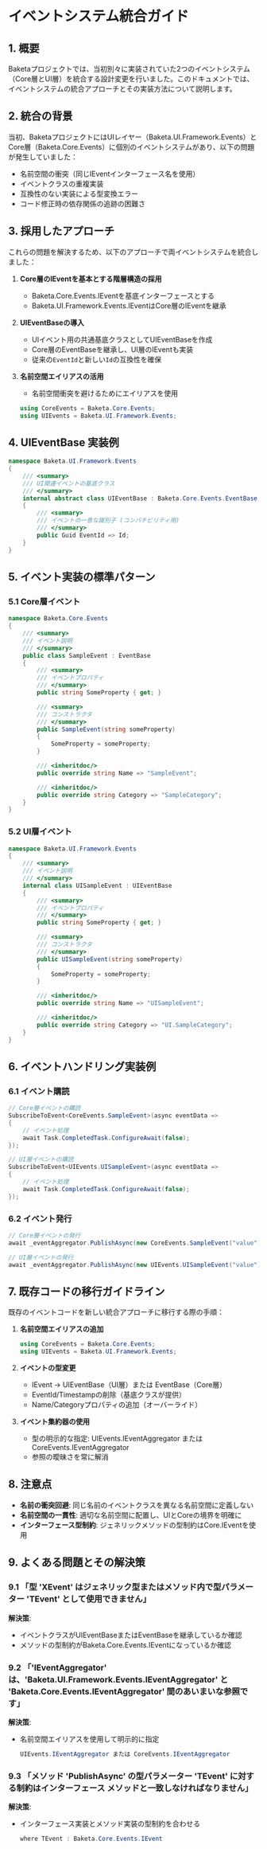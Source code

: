 # イベントシステム統合ガイド

## 1. 概要

Baketaプロジェクトでは、当初別々に実装されていた2つのイベントシステム（Core層とUI層）を統合する設計変更を行いました。このドキュメントでは、イベントシステムの統合アプローチとその実装方法について説明します。

## 2. 統合の背景

当初、BaketaプロジェクトにはUIレイヤー（Baketa.UI.Framework.Events）とCore層（Baketa.Core.Events）に個別のイベントシステムがあり、以下の問題が発生していました：

- 名前空間の衝突（同じIEventインターフェース名を使用）
- イベントクラスの重複実装
- 互換性のない実装による型変換エラー
- コード修正時の依存関係の追跡の困難さ

## 3. 採用したアプローチ

これらの問題を解決するため、以下のアプローチで両イベントシステムを統合しました：

1. **Core層のIEventを基本とする階層構造の採用**
   - Baketa.Core.Events.IEventを基底インターフェースとする
   - Baketa.UI.Framework.Events.IEventはCore層のIEventを継承

2. **UIEventBaseの導入**
   - UIイベント用の共通基底クラスとしてUIEventBaseを作成
   - Core層のEventBaseを継承し、UI層のIEventも実装
   - 従来の`EventId`と新しい`Id`の互換性を確保

3. **名前空間エイリアスの活用**
   - 名前空間衝突を避けるためにエイリアスを使用
   ```csharp
   using CoreEvents = Baketa.Core.Events;
   using UIEvents = Baketa.UI.Framework.Events;
   ```

## 4. UIEventBase 実装例

```csharp
namespace Baketa.UI.Framework.Events
{
    /// <summary>
    /// UI関連イベントの基底クラス
    /// </summary>
    internal abstract class UIEventBase : Baketa.Core.Events.EventBase, IEvent
    {
        /// <summary>
        /// イベントの一意な識別子 (コンパチビリティ用)
        /// </summary>
        public Guid EventId => Id;
    }
}
```

## 5. イベント実装の標準パターン

### 5.1 Core層イベント

```csharp
namespace Baketa.Core.Events
{
    /// <summary>
    /// イベント説明
    /// </summary>
    public class SampleEvent : EventBase
    {
        /// <summary>
        /// イベントプロパティ
        /// </summary>
        public string SomeProperty { get; }

        /// <summary>
        /// コンストラクタ
        /// </summary>
        public SampleEvent(string someProperty)
        {
            SomeProperty = someProperty;
        }

        /// <inheritdoc/>
        public override string Name => "SampleEvent";

        /// <inheritdoc/>
        public override string Category => "SampleCategory";
    }
}
```

### 5.2 UI層イベント

```csharp
namespace Baketa.UI.Framework.Events
{
    /// <summary>
    /// イベント説明
    /// </summary>
    internal class UISampleEvent : UIEventBase
    {
        /// <summary>
        /// イベントプロパティ
        /// </summary>
        public string SomeProperty { get; }

        /// <summary>
        /// コンストラクタ
        /// </summary>
        public UISampleEvent(string someProperty)
        {
            SomeProperty = someProperty;
        }

        /// <inheritdoc/>
        public override string Name => "UISampleEvent";

        /// <inheritdoc/>
        public override string Category => "UI.SampleCategory";
    }
}
```

## 6. イベントハンドリング実装例

### 6.1 イベント購読

```csharp
// Core層イベントの購読
SubscribeToEvent<CoreEvents.SampleEvent>(async eventData => 
{
    // イベント処理
    await Task.CompletedTask.ConfigureAwait(false);
});

// UI層イベントの購読
SubscribeToEvent<UIEvents.UISampleEvent>(async eventData => 
{
    // イベント処理
    await Task.CompletedTask.ConfigureAwait(false);
});
```

### 6.2 イベント発行

```csharp
// Core層イベントの発行
await _eventAggregator.PublishAsync(new CoreEvents.SampleEvent("value")).ConfigureAwait(false);

// UI層イベントの発行
await _eventAggregator.PublishAsync(new UIEvents.UISampleEvent("value")).ConfigureAwait(false);
```

## 7. 既存コードの移行ガイドライン

既存のイベントコードを新しい統合アプローチに移行する際の手順：

1. **名前空間エイリアスの追加**
   ```csharp
   using CoreEvents = Baketa.Core.Events;
   using UIEvents = Baketa.UI.Framework.Events;
   ```

2. **イベントの型変更**
   - IEvent → UIEventBase（UI層）または EventBase（Core層）
   - EventId/Timestampの削除（基底クラスが提供）
   - Name/Categoryプロパティの追加（オーバーライド）

3. **イベント集約器の使用**
   - 型の明示的な指定: UIEvents.IEventAggregator または CoreEvents.IEventAggregator
   - 参照の曖昧さを常に解消

## 8. 注意点

- **名前の衝突回避**: 同じ名前のイベントクラスを異なる名前空間に定義しない
- **名前空間の一貫性**: 適切な名前空間に配置し、UIとCoreの境界を明確に
- **インターフェース型制約**: ジェネリックメソッドの型制約はCore.IEventを使用

## 9. よくある問題とその解決策

### 9.1 「型 'XEvent' はジェネリック型またはメソッド内で型パラメーター 'TEvent' として使用できません」

**解決策**:
- イベントクラスがUIEventBaseまたはEventBaseを継承しているか確認
- メソッドの型制約がBaketa.Core.Events.IEventになっているか確認

### 9.2 「'IEventAggregator' は、'Baketa.UI.Framework.Events.IEventAggregator' と 'Baketa.Core.Events.IEventAggregator' 間のあいまいな参照です」

**解決策**:
- 名前空間エイリアスを使用して明示的に指定
  ```csharp
  UIEvents.IEventAggregator または CoreEvents.IEventAggregator
  ```

### 9.3 「メソッド 'PublishAsync<TEvent>' の型パラメーター 'TEvent' に対する制約はインターフェース メソッドと一致しなければなりません」

**解決策**:
- インターフェース実装とメソッド実装の型制約を合わせる
  ```csharp
  where TEvent : Baketa.Core.Events.IEvent
  ```